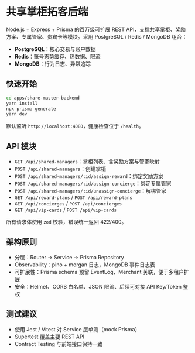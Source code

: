 # 共享掌柜拓客后端

Node.js + Express + Prisma 的百万级可扩展 REST API，支撑共享掌柜、奖励方案、专属管家、贵宾卡等模块。采用 PostgreSQL / Redis / MongoDB 组合：

- **PostgreSQL**：核心交易与账户数据
- **Redis**：账号态势缓存、热数据、限流
- **MongoDB**：行为日志、异常追踪

## 快速开始

```bash
cd apps/share-master-backend
yarn install
npx prisma generate
yarn dev
```

默认监听 `http://localhost:4080`，健康检查位于 `/health`。

## API 模块

- `GET /api/shared-managers`：掌柜列表、含奖励方案与管家映射
- `POST /api/shared-managers`：创建掌柜
- `POST /api/shared-managers/:id/assign-reward`：绑定奖励方案
- `POST /api/shared-managers/:id/assign-concierge`：绑定专属管家
- `POST /api/shared-managers/:id/unassign-concierge`：解绑管家
- `GET /api/reward-plans` / `POST /api/reward-plans`
- `GET /api/concierges` / `POST /api/concierges`
- `GET /api/vip-cards` / `POST /api/vip-cards`

所有请求体使用 `zod` 校验，错误统一返回 422/400。

## 架构原则

- 分层：Router → Service → Prisma Repository
- Observability：pino + morgan 日志，MongoDB 事件日志表
- 可扩展性：Prisma schema 预留 EventLog、Merchant 关联，便于多租户扩展
- 安全：Helmet、CORS 白名单、JSON 限流、后续可对接 API Key/Token 鉴权

## 测试建议

- 使用 Jest / Vitest 对 Service 层单测（mock Prisma）
- Supertest 覆盖主要 REST API
- Contract Testing 与前端接口保持一致
